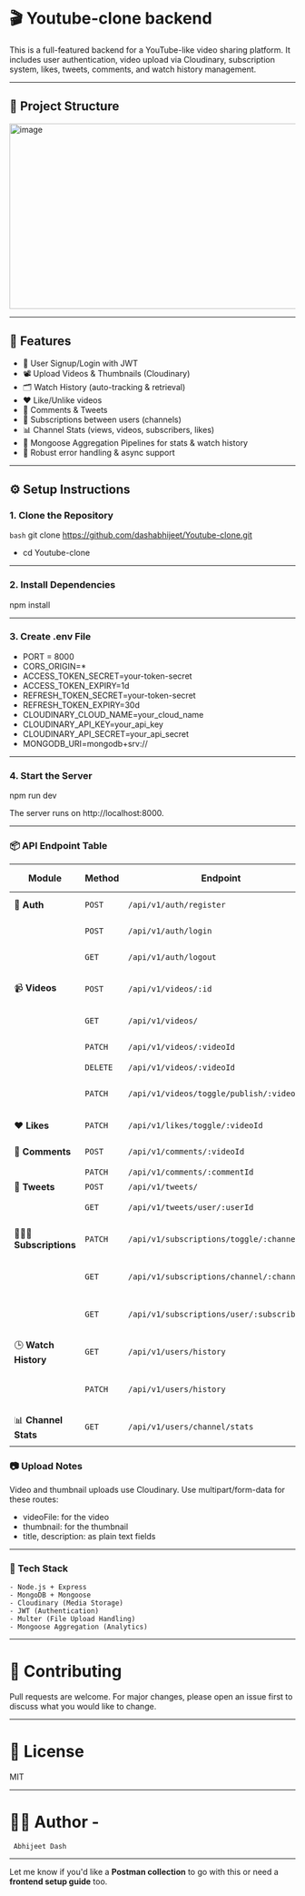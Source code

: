 # 🎬 Youtube-clone backend

This is a full-featured backend for a YouTube-like video sharing platform. It includes user authentication, video upload via Cloudinary, subscription system, likes, tweets, comments, and watch history management.

---

## 📁 Project Structure

<img width="1064" height="326" alt="image" src="https://github.com/user-attachments/assets/d522b469-8af5-4a73-8fba-a0d8d9adb847" />


---

## 🚀 Features

- 🔐 User Signup/Login with JWT
- 📽 Upload Videos & Thumbnails (Cloudinary)
- 🗂 Watch History (auto-tracking & retrieval)
- ❤️ Like/Unlike videos
- 💬 Comments & Tweets
- 🔄 Subscriptions between users (channels)
- 📊 Channel Stats (views, videos, subscribers, likes)
- 🧠 Mongoose Aggregation Pipelines for stats & watch history
- 🧪 Robust error handling & async support

---

## ⚙️ Setup Instructions

### 1. Clone the Repository

```bash```
git clone https://github.com/dashabhijeet/Youtube-clone.git
- cd Youtube-clone

---
### 2. Install Dependencies

npm install

---
### 3. Create .env File

- PORT = 8000
- CORS_ORIGIN=*
- ACCESS_TOKEN_SECRET=your-token-secret
- ACCESS_TOKEN_EXPIRY=1d
- REFRESH_TOKEN_SECRET=your-token-secret
- REFRESH_TOKEN_EXPIRY=30d
- CLOUDINARY_CLOUD_NAME=your_cloud_name
- CLOUDINARY_API_KEY=your_api_key
- CLOUDINARY_API_SECRET=your_api_secret
- MONGODB_URI=mongodb+srv://<your-db-connection-string>

---
### 4. Start the Server

npm run dev

The server runs on http://localhost:8000.

---
### 📦 API Endpoint Table

| **Module**        | **Method** | **Endpoint**                                     | **Description**                             | **Auth Required** |
|------------------|------------|--------------------------------------------------|---------------------------------------------|-------------------|
| 🔐 **Auth**        | `POST`     | `/api/v1/auth/register`                          | Register a new user                         | ❌                |
|                  | `POST`     | `/api/v1/auth/login`                             | Login and receive tokens                    | ❌                |
|                  | `GET`      | `/api/v1/auth/logout`                            | Logout and clear tokens                     | ✅                |
| 📹 **Videos**      | `POST`     | `/api/v1/videos/:id`                             | Upload video & thumbnail via form-data      | ✅                |
|                  | `GET`      | `/api/v1/videos/`                                | Get all published videos                    | ❌                |
|                  | `PATCH`    | `/api/v1/videos/:videoId`                        | Update a specific video                     | ✅                |
|                  | `DELETE`   | `/api/v1/videos/:videoId`                        | Delete a video                              | ✅                |
|                  | `PATCH`    | `/api/v1/videos/toggle/publish/:videoId`         | Toggle publish/unpublish a video            | ✅                |
| ❤️ **Likes**       | `PATCH`    | `/api/v1/likes/toggle/:videoId`                  | Like or Unlike a video                      | ✅                |
| 💬 **Comments**    | `POST`     | `/api/v1/comments/:videoId`                      | Add a comment on a video                    | ✅                |
|                  | `PATCH`    | `/api/v1/comments/:commentId`                    | Edit a comment                              | ✅                |
| 🧵 **Tweets**      | `POST`     | `/api/v1/tweets/`                                | Post a new tweet                            | ✅                |
|                  | `GET`      | `/api/v1/tweets/user/:userId`                    | Get all tweets of a user                    | ✅                |
| 🧑‍🤝‍🧑 **Subscriptions** | `PATCH`    | `/api/v1/subscriptions/toggle/:channelId`        | Subscribe or Unsubscribe from a channel     | ✅                |
|                  | `GET`      | `/api/v1/subscriptions/channel/:channelId`       | List all subscribers of a channel           | ✅                |
|                  | `GET`      | `/api/v1/subscriptions/user/:subscriberId`       | List all channels a user is subscribed to   | ✅                |
| 🕒 **Watch History** | `GET`      | `/api/v1/users/history`                          | Get current user’s watch history            | ✅                |
|                  | `PATCH`    | `/api/v1/users/history`                          | Add a video to user’s watch history         | ✅                |
| 📊 **Channel Stats** | `GET`      | `/api/v1/users/channel/stats`                   | Get total stats for the logged-in channel   | ✅                |


### 📷 Upload Notes
Video and thumbnail uploads use Cloudinary. Use multipart/form-data for these routes:
   - videoFile: for the video
   - thumbnail: for the thumbnail
   - title, description: as plain text fields
  
---
### 📌 Tech Stack
    - Node.js + Express
    - MongoDB + Mongoose
    - Cloudinary (Media Storage)
    - JWT (Authentication)
    - Multer (File Upload Handling)
    - Mongoose Aggregation (Analytics)

---
# 🙌 Contributing
Pull requests are welcome. For major changes, please open an issue first to discuss what you would like to change.

---
# 📄 License
 MIT

---
# 🧑‍💻 Author - 
     Abhijeet Dash
---

Let me know if you'd like a **Postman collection** to go with this or need a **frontend setup guide** too.


